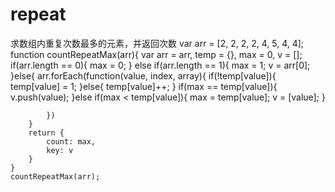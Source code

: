 # repeat
求数组内重复次数最多的元素，并返回次数
var arr = [2, 2, 2, 2, 4, 5, 4, 4];
	function countRepeatMax(arr){
		var arr = arr,
			temp = {},
			max = 0,
			v = [];
		if(arr.length == 0){
			max = 0;
		}
		else if(arr.length == 1){
			max = 1;
			v = arr[0];
		}else{
			arr.forEach(function(value, index, array){
				if(!temp[value]){
					temp[value] = 1;
				}else{
					temp[value]++;
				}
				if(max == temp[value]){
					v.push(value);
				}else if(max < temp[value]){
					max = temp[value];
					v = [value];
				}

			})
		}
		return {
			count: max,
			key: v 
		}
	}
	countRepeatMax(arr);
